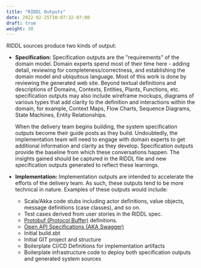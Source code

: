 ```yaml
---
title: "RIDDL Outputs"
date: 2022-02-25T10:07:32-07:00
draft: true
weight: 30
---
```


RIDDL sources produce two kinds of output:
* **Specification:** Specification outputs are the "requirements" of the domain model. Domain experts spend most of their time here - adding detail, reviewing for completeness/correctness, and establishing the domain model and ubiquitous language. Most of this work is done by reviewing the generated web site. Beyond textual definitions and descriptions of Domains, Contexts, Entities, Plants, Functions, etc. specification outputs may also include wireframe mockups, diagrams of various types that add clarity to the definition and interactions within the domain, for example, Context Maps, Flow Charts, Sequence Diagrams, State Machines, Entity Relationships. 

    When the delivery team begins building, the system specification outputs become their guide posts as they build. Undoubtedly, the implementation team will need to engage with domain experts to get additional information and clarity as they develop. Specification outputs provide the baseline from which these conversations happen. The insights gained should be captured in the RIDDL file and new specification outputs generated to reflect these learnings. 
* **Implementation:** Implementation outputs are intended to accelerate the efforts of the delivery team. As such, these outputs tend to be more technical in nature. Examples of these outputs would include:
    * Scala/Akka code stubs including actor definitions, value objects, message definitions (case classes), and so on.
    * Test cases derived from user stories in the RIDDL spec.
    * [Protobuf (Protocol Buffer)](https://developers.google.com/protocol-buffers) definitions. 
    * [Open API Specifications (AKA Swagger)](https://swagger.io/specification/)
    * Initial build.sbt
    * Initial GIT project and structure
    * Boilerplate CI/CD Definitions for implementation artifacts
    * Boilerplate infrastructure code to deploy both specification outputs and generated system sources